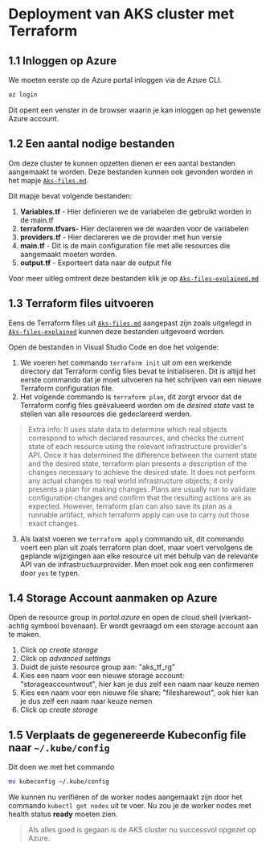 # Deployment van AKS cluster met Terraform

## 1.1 Inloggen op Azure

We moeten eerste op de Azure portal inloggen via de Azure CLI.

```bash
az login
```

Dit opent een venster in de browser waarin je kan inloggen op het gewenste Azure account.

## 1.2 Een aantal nodige bestanden

Om deze cluster te kunnen opzetten dienen er een aantal bestanden aangemaakt te worden. Deze bestanden kunnen ook gevonden worden in het mapje [`Aks-files.md`](https://github.com/WoutBeyens/CICDaas-store/tree/main/Files/Aks-files).

Dit mapje bevat volgende bestanden:

1. **Variables.tf** - Hier definieren we de variabelen die gebruikt worden in de main.tf
2. **terraform.tfvars**- Hier declareren we de waarden voor de variabelen
3. **providers.tf** - Hier declareren we de provider met hun versie
4. **main.tf** - Dit is de main configuration file met alle resources die aangemaakt moeten worden.
5. **output.tf** - Exporteert data naar de output file

Voor meer uitleg omtrent deze bestanden klik je op [`Aks-files-explained.md`](Files/extra-uitleg/Aks-files-explained.md)

## 1.3 Terraform files uitvoeren

Eens de Terraform files uit [`Aks-files.md`](https://github.com/WoutBeyens/CICDaas-store/tree/main/Files/Aks-files) aangepast zijn zoals uitgelegd in [`Aks-files-explained`](Files/extra-uitleg/Aks-files-explained.md) kunnen deze bestanden uitgevoerd worden.

Open de bestanden in Visual Studio Code en doe het volgende:

1. We voeren het commando `terraform init` uit om een werkende directory dat Terraform config files bevat te initialiseren. Dit is altijd het eerste commando dat je moet uitvoeren na het schrijven van een nieuwe Terraform configuration file.
2. Het volgende commando is `terraform plan`, dit zorgt ervoor dat de Terraform config files geëvalueerd worden om de *desired state* vast te stellen van alle resources die gedeclareerd werden.

> Extra info: It uses state data to determine which real objects correspond to which declared resources, and checks the current state of each resource using the relevant infrastructure provider's API. Once it has determined the difference between the current state and the desired state, terraform plan presents a description of the changes necessary to achieve the desired state. It does not perform any actual changes to real world infrastructure objects; it only presents a plan for making changes. Plans are usually run to validate configuration changes and confirm that the resulting actions are as expected. However, terraform plan can also save its plan as a runnable artifact, which terraform apply can use to carry out those exact changes.

3. Als laatst voeren we `terraform apply` commando uit, dit commando voert een plan uit zoals terraform plan doet, maar voert vervolgens de geplande wijzigingen aan elke resource uit met behulp van de relevante API van de infrastructuurprovider. Men moet ook nog een confirmeren door `yes` te typen.

## 1.4 Storage Account aanmaken op Azure

Open de resource group in *portal.azure* en open de cloud shell (vierkant-achtig symbool bovenaan). Er wordt gevraagd om een storage account aan te maken.
1. Click op *create storage*
2. Click op *advanced settings*
3. Duidt de juiste resource group aan: "aks_tf_rg"
4. Kies een naam voor een nieuwe storage account: "storageaccountwout", hier kan je dus zelf een naam naar keuze nemen
5. Kies een naam voor een nieuwe file share: "filesharewout", ook hier kan je dus zelf een naam naar keuze nemen
6. Click op *create storage*

## 1.5 Verplaats de gegenereerde Kubeconfig file naar `~/.kube/config`

Dit doen we met het commando

```bash
mv kubeconfig ~/.kube/config
```

We kunnen nu verifiëren of de worker nodes aangemaakt zijn door het commando `kubectl get nodes` uit te voer. Nu zou je de worker nodes met health status **ready** moeten zien.

> Als alles goed is gegaan is de AKS cluster nu successvol opgezet op Azure.